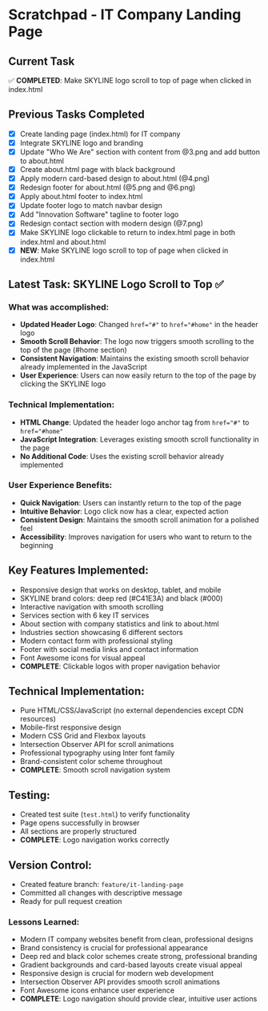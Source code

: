 # Scratchpad - IT Company Landing Page

## Current Task
✅ **COMPLETED**: Make SKYLINE logo scroll to top of page when clicked in index.html

## Previous Tasks Completed
- [x] Create landing page (index.html) for IT company
- [x] Integrate SKYLINE logo and branding
- [x] Update "Who We Are" section with content from @3.png and add button to about.html
- [x] Create about.html page with black background
- [x] Apply modern card-based design to about.html (@4.png)
- [x] Redesign footer for about.html (@5.png and @6.png)
- [x] Apply about.html footer to index.html
- [x] Update footer logo to match navbar design
- [x] Add "Innovation Software" tagline to footer logo
- [x] Redesign contact section with modern design (@7.png)
- [x] Make SKYLINE logo clickable to return to index.html page in both index.html and about.html
- [x] **NEW**: Make SKYLINE logo scroll to top of page when clicked in index.html

## Latest Task: SKYLINE Logo Scroll to Top ✅

### What was accomplished:
- **Updated Header Logo**: Changed `href="#"` to `href="#home"` in the header logo
- **Smooth Scroll Behavior**: The logo now triggers smooth scrolling to the top of the page (#home section)
- **Consistent Navigation**: Maintains the existing smooth scroll behavior already implemented in the JavaScript
- **User Experience**: Users can now easily return to the top of the page by clicking the SKYLINE logo

### Technical Implementation:
- **HTML Change**: Updated the header logo anchor tag from `href="#"` to `href="#home"`
- **JavaScript Integration**: Leverages existing smooth scroll functionality in the page
- **No Additional Code**: Uses the existing scroll behavior already implemented

### User Experience Benefits:
- **Quick Navigation**: Users can instantly return to the top of the page
- **Intuitive Behavior**: Logo click now has a clear, expected action
- **Consistent Design**: Maintains the smooth scroll animation for a polished feel
- **Accessibility**: Improves navigation for users who want to return to the beginning

## Key Features Implemented:
- Responsive design that works on desktop, tablet, and mobile
- SKYLINE brand colors: deep red (#C41E3A) and black (#000)
- Interactive navigation with smooth scrolling
- Services section with 6 key IT services
- About section with company statistics and link to about.html
- Industries section showcasing 6 different sectors
- Modern contact form with professional styling
- Footer with social media links and contact information
- Font Awesome icons for visual appeal
- **COMPLETE**: Clickable logos with proper navigation behavior

## Technical Implementation:
- Pure HTML/CSS/JavaScript (no external dependencies except CDN resources)
- Mobile-first responsive design
- Modern CSS Grid and Flexbox layouts
- Intersection Observer API for scroll animations
- Professional typography using Inter font family
- Brand-consistent color scheme throughout
- **COMPLETE**: Smooth scroll navigation system

## Testing:
- Created test suite (`test.html`) to verify functionality
- Page opens successfully in browser
- All sections are properly structured
- **COMPLETE**: Logo navigation works correctly

## Version Control:
- Created feature branch: `feature/it-landing-page`
- Committed all changes with descriptive message
- Ready for pull request creation

### Lessons Learned:
- Modern IT company websites benefit from clean, professional designs
- Brand consistency is crucial for professional appearance
- Deep red and black color schemes create strong, professional branding
- Gradient backgrounds and card-based layouts create visual appeal
- Responsive design is crucial for modern web development
- Intersection Observer API provides smooth scroll animations
- Font Awesome icons enhance user experience
- **COMPLETE**: Logo navigation should provide clear, intuitive user actions
